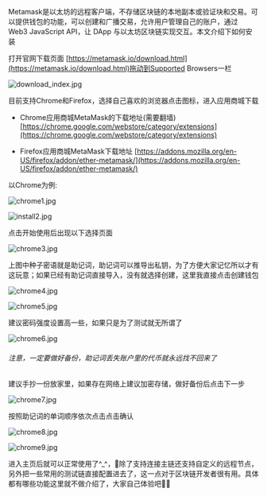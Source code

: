 
Metamask是以太坊的远程客户端，不存储区块链的本地副本或验证块和交易。可以提供钱包的功能，可以创建和广播交易，允许用户管理自己的账户，通过 Web3 JavaScript API，让 DApp 与以太坊区块链实现交互。本文介绍下如何安装

打开官网下载页面  [https://metamask.io/download.html](https://metamask.io/download.html)拖动到Supported Browsers一栏

![download_index.jpg](https://raw.githubusercontent.com/typ0520/typ0520.github.io/master/以太坊小狐狸MetaMask安装指南/download_index.jpg)

目前支持Chrome和Firefox，选择自己喜欢的浏览器点击图标，进入应用商城下载

- Chrome应用商城MetaMask的下载地址(需要翻墙)
[https://chrome.google.com/webstore/category/extensions](https://chrome.google.com/webstore/category/extensions)

- Firefox应用商城MetaMask下载地址
[https://addons.mozilla.org/en-US/firefox/addon/ether-metamask/](https://addons.mozilla.org/en-US/firefox/addon/ether-metamask/)

以Chrome为例:

![chrome1.jpg](https://raw.githubusercontent.com/typ0520/typ0520.github.io/master/以太坊小狐狸MetaMask安装指南/chrome1.jpg)

![install2.jpg](https://raw.githubusercontent.com/typ0520/typ0520.github.io/master/以太坊小狐狸MetaMask安装指南/chrome2.jpg)

点击开始使用后出现以下选择页面

![chrome3.jpg](https://raw.githubusercontent.com/typ0520/typ0520.github.io/master/以太坊小狐狸MetaMask安装指南/chrome3.jpg)

上图中种子密语就是助记词，助记词可以推导出私钥，为了方便大家记忆所以才有这玩意；如果已经有助记词直接导入，没有就选择创建，这里我直接点击创建钱包

![chrome4.jpg](https://raw.githubusercontent.com/typ0520/typ0520.github.io/master/以太坊小狐狸MetaMask安装指南/chrome4.jpg)

![chrome5.jpg](https://raw.githubusercontent.com/typ0520/typ0520.github.io/master/以太坊小狐狸MetaMask安装指南/chrome5.jpg)

建议密码强度设置高一些，如果只是为了测试就无所谓了

![chrome6.jpg](https://raw.githubusercontent.com/typ0520/typ0520.github.io/master/以太坊小狐狸MetaMask安装指南/chrome6.jpg)

###### 注意，一定要做好备份，助记词丢失账户里的代币就永远找不回来了

建议手抄一份放家里，如果存在网络上建议加密存储，做好备份后点击下一步

![chrome7.jpg](https://raw.githubusercontent.com/typ0520/typ0520.github.io/master/以太坊小狐狸MetaMask安装指南/chrome7.jpg)

按照助记词的单词顺序依次点击点击确认

![chrome8.jpg](https://raw.githubusercontent.com/typ0520/typ0520.github.io/master/以太坊小狐狸MetaMask安装指南/chrome8.jpg)

![chrome9.jpg](https://raw.githubusercontent.com/typ0520/typ0520.github.io/master/以太坊小狐狸MetaMask安装指南/chrome9.jpg)

进入主页后就可以正常使用了^_^，除了支持连接主链还支持自定义的远程节点，另外把一些常用的测试链直接配置进去了，这一点对于区块链开发者很有用。具体都有哪些功能这里就不做介绍了，大家自己体验吧👋👋